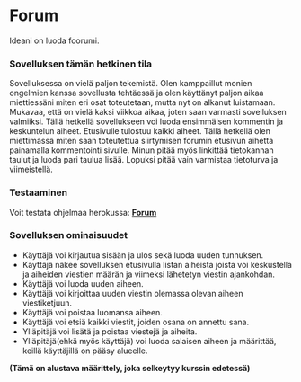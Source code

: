 # Forum

Ideani on luoda foorumi.

### Sovelluksen tämän hetkinen tila

Sovelluksessa on vielä paljon tekemistä. Olen kamppaillut monien ongelmien kanssa sovellusta tehtäessä ja olen käyttänyt paljon aikaa miettiessäni miten eri osat toteutetaan, mutta nyt on alkanut luistamaan. Mukavaa, että on vielä kaksi viikkoa aikaa, joten saan varmasti sovelluksen valmiiksi. Tällä hetkellä sovellukseen voi luoda ensimmäisen kommentin ja keskuntelun aiheet. Etusivulle tulostuu kaikki aiheet. Tällä hetkellä olen miettimässä miten saan toteutettua siirtymisen forumin etusivun aihetta painamalla kommentointi sivulle. Minun pitää myös linkittää tietokannan taulut ja luoda pari taulua lisää. Lopuksi pitää vain varmistaa tietoturva ja viimeistellä.

### Testaaminen

Voit testata ohjelmaa herokussa: [**Forum**](https://forum-82.herokuapp.com/) 

### Sovelluksen ominaisuudet

- Käyttäjä voi kirjautua sisään ja ulos sekä luoda uuden tunnuksen.
- Käyttäjä näkee sovelluksen etusivulla listan aiheista joista voi keskustella ja aiheiden viestien määrän ja viimeksi lähetetyn viestin ajankohdan.
- Käyttäjä voi luoda uuden aiheen.
- Käyttäjä voi kirjoittaa uuden viestin olemassa olevan aiheen viestiketjuun.
- Käyttäjä voi poistaa luomansa aiheen.
- Käyttäjä voi etsiä kaikki viestit, joiden osana on annettu sana.
- Ylläpitäjä voi lisätä ja poistaa viestejä ja aiheita.
- Ylläpitäjä(ehkä myös käyttäjä) voi luoda salaisen aiheen ja määrittää, keillä käyttäjillä on pääsy alueelle.

**(Tämä on alustava määrittely, joka selkeytyy kurssin edetessä)**
